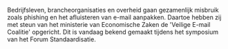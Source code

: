 Bedrijfsleven, brancheorganisaties en overheid gaan gezamenlijk misbruik
zoals phishing en het afluisteren van e-mail aanpakken.  Daartoe hebben
zij met steun van het ministerie van Economische Zaken de 'Veilige E-mail
Coalitie' opgericht.  Dit is vandaag bekend gemaakt tijdens het symposium
van het Forum Standaardisatie.
